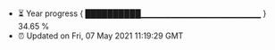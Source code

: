 - ⏳ Year progress { ██████████▁▁▁▁▁▁▁▁▁▁▁▁▁▁▁▁▁▁▁▁ } 34.65 %
- ⏰ Updated on Fri, 07 May 2021 11:19:29 GMT

